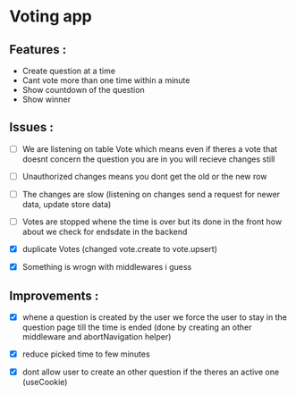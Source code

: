 # Voting app

## Features :

- Create question at a time
- Cant vote more than one time within a minute
- Show countdown of the question
- Show winner

## Issues :

- [ ] We are listening on table Vote which means even if theres a vote that doesnt concern the question you are in you will recieve changes still

- [ ] Unauthorized changes means you dont get the old or the new row

- [ ] The changes are slow (listening on changes send a request for newer data, update store data)

- [ ] Votes are stopped whene the time is over but its done in the front how about we check for endsdate in the backend

- [x] duplicate Votes (changed vote.create to vote.upsert)

- [x] Something is wrogn with middlewares i guess

## Improvements :

- [x] whene a question is created by the user we force the user to stay in the question page till the time is ended (done by creating an other middleware and abortNavigation helper)

- [x] reduce picked time to few minutes

- [x] dont allow user to create an other question if the theres an active one (useCookie)
